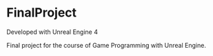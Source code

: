 # FinalProject

Developed with Unreal Engine 4

Final project for the course of Game Programming with Unreal Engine.
